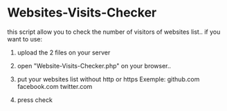 # Websites-Visits-Checker
this script allow you to check the number of visitors of websites list..
if you want to use:
1) upload the 2 files on your server
2) open "Website-Visits-Checker.php" on your browser..
3) put your websites list without http or https 
Exemple:
github.com
facebook.com
twitter.com

4) press check
